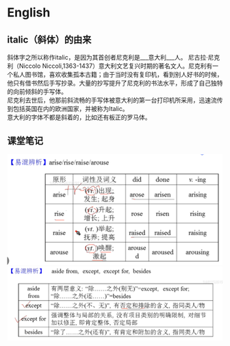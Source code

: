 # English  
## italic（斜体）的由来  
斜体字之所以称作italic，是因为其首创者尼克利是___意大利___人。
    尼古拉·尼克利（Niccolo Niccoli,1363-1437）意大利文艺复兴时期的著名文人。尼克利有一个私人图书馆，喜欢收集孤本古籍；由于当时没有复印机，看到别人好书的时候，他只有借书然后手写抄录。大量的抄写提升了尼克利的书法水平，形成了自己独特的向前倾斜的手写体。  
    尼克利去世后，他那前斜流畅的手写体被意大利的第一台打印机所采用，迅速流传到包括英国在内的欧洲国家，并被称为Italic。  
    意大利的字体不都是斜着的，比如还有板正的罗马体。   
    
## 课堂笔记  
![EN](image/EN.png)
![EN2](image/EN2.png)